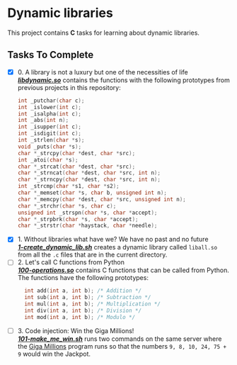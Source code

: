 # Dynamic libraries

This project contains __C__ tasks for learning about dynamic libraries.

## Tasks To Complete

+ [x] 0\. A library is not a luxury but one of the necessities of life <br/>_**[libdynamic.so](libdynamic.so)**_ contains the functions with the following prototypes from previous projects in this repository:<br/>
  ```c
  int _putchar(char c);
  int _islower(int c);
  int _isalpha(int c);
  int _abs(int n);
  int _isupper(int c);
  int _isdigit(int c);
  int _strlen(char *s);
  void _puts(char *s);
  char *_strcpy(char *dest, char *src);
  int _atoi(char *s);
  char *_strcat(char *dest, char *src);
  char *_strncat(char *dest, char *src, int n);
  char *_strncpy(char *dest, char *src, int n);
  int _strcmp(char *s1, char *s2);
  char *_memset(char *s, char b, unsigned int n);
  char *_memcpy(char *dest, char *src, unsigned int n);
  char *_strchr(char *s, char c);
  unsigned int _strspn(char *s, char *accept);
  char *_strpbrk(char *s, char *accept);
  char *_strstr(char *haystack, char *needle);
	```
+ [x] 1\. Without libraries what have we? We have no past and no future <br/>_**[1-create_dynamic_lib.sh](1-create_dynamic_lib.sh)**_ creates a dynamic library called `liball.so` from all the `.c` files that are in the current directory.
+ [ ] 2\. Let's call C functions from Python <br/>_**[100-operations.so](100-operations.so)**_ contains C functions that can be called from Python.<br/>The functions have the following prototypes:<br/>
  ```c
	int add(int a, int b); /* Addition */
	int sub(int a, int b); /* Subtraction */
	int mul(int a, int b); /* Multiplication */
	int div(int a, int b); /* Division */
	int mod(int a, int b); /* Modulo */
	```
+ [ ] 3\. Code injection: Win the Giga Millions! <br/>_**[101-make_me_win.sh](101-make_me_win.sh)**_ runs two commands on the same server where the [Giga Millions](gm) program runs so that the numbers `9, 8, 10, 24, 75 + 9` would win the Jackpot.
